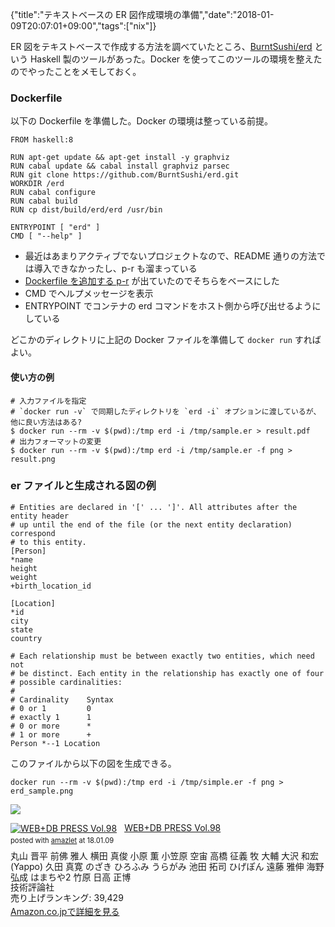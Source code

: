 {"title":"テキストベースの ER 図作成環境の準備","date":"2018-01-09T20:07:01+09:00","tags":["nix"]}

ER 図をテキストベースで作成する方法を調べていたところ、[BurntSushi/erd](https://github.com/BurntSushi/erd) という Haskell 製のツールがあった。Docker を使ってこのツールの環境を整えたのでやったことをメモしておく。

### Dockerfile

以下の Dockerfile を準備した。Docker の環境は整っている前提。

	FROM haskell:8

	RUN apt-get update && apt-get install -y graphviz
	RUN cabal update && cabal install graphviz parsec
	RUN git clone https://github.com/BurntSushi/erd.git
	WORKDIR /erd
	RUN cabal configure
	RUN cabal build
	RUN cp dist/build/erd/erd /usr/bin

	ENTRYPOINT [ "erd" ]
	CMD [ "--help" ]

- 最近はあまりアクティブでないプロジェクトなので、README 通りの方法では導入できなかったし、p-r も溜まっている
- [Dockerfile を追加する p-r](https://github.com/BurntSushi/erd/pull/16) が出ていたのでそちらをベースにした
- CMD でヘルプメッセージを表示
- ENTRYPOINT でコンテナの erd コマンドをホスト側から呼び出せるようにしている

どこかのディレクトリに上記の Docker ファイルを準備して `docker run` すればよい。

#### 使い方の例


	# 入力ファイルを指定
	# `docker run -v` で同期したディレクトリを `erd -i` オプションに渡しているが、他に良い方法はある?
	$ docker run --rm -v $(pwd):/tmp erd -i /tmp/sample.er > result.pdf
	# 出力フォーマットの変更
	$ docker run --rm -v $(pwd):/tmp erd -i /tmp/sample.er -f png > result.png

### er ファイルと生成される図の例

	# Entities are declared in '[' ... ']'. All attributes after the entity header
	# up until the end of the file (or the next entity declaration) correspond
	# to this entity.
	[Person]
	*name
	height
	weight
	+birth_location_id

	[Location]
	*id
	city
	state
	country

	# Each relationship must be between exactly two entities, which need not
	# be distinct. Each entity in the relationship has exactly one of four
	# possible cardinalities:
	#
	# Cardinality    Syntax
	# 0 or 1         0
	# exactly 1      1
	# 0 or more      *
	# 1 or more      +
	Person *--1 Location

このファイルから以下の図を生成できる。

	docker run --rm -v $(pwd):/tmp erd -i /tmp/simple.er -f png > erd_sample.png

![](/images/erd_sample.png)

<div class="amazlet-box" style="margin-bottom:0px;"><div class="amazlet-image" style="float:left;margin:0px 12px 1px 0px;"><a href="http://www.amazon.co.jp/exec/obidos/ASIN/4774189200/pleasesleep-22/ref=nosim/" name="amazletlink" target="_blank"><img src="https://images-fe.ssl-images-amazon.com/images/I/61iX9PgNq7L._SL160_.jpg" alt="WEB+DB PRESS Vol.98" style="border: none;" /></a></div><div class="amazlet-info" style="line-height:120%; margin-bottom: 10px"><div class="amazlet-name" style="margin-bottom:10px;line-height:120%"><a href="http://www.amazon.co.jp/exec/obidos/ASIN/4774189200/pleasesleep-22/ref=nosim/" name="amazletlink" target="_blank">WEB+DB PRESS Vol.98</a><div class="amazlet-powered-date" style="font-size:80%;margin-top:5px;line-height:120%">posted with <a href="http://www.amazlet.com/" title="amazlet" target="_blank">amazlet</a> at 18.01.09</div></div><div class="amazlet-detail">丸山 晋平 前佛 雅人 横田 真俊 小原 薫 小笠原 空宙 高橋 征義 牧 大輔 大沢 和宏(Yappo) 久田 真寛 のざき ひろふみ うらがみ 池田 拓司 ひげぽん 遠藤 雅伸 海野 弘成 はまちや2 竹原 日高 正博 <br />技術評論社 <br />売り上げランキング: 39,429<br /></div><div class="amazlet-sub-info" style="float: left;"><div class="amazlet-link" style="margin-top: 5px"><a href="http://www.amazon.co.jp/exec/obidos/ASIN/4774189200/pleasesleep-22/ref=nosim/" name="amazletlink" target="_blank">Amazon.co.jpで詳細を見る</a></div></div></div><div class="amazlet-footer" style="clear: left"></div></div>
